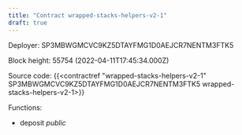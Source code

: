 ```yaml
---
title: "Contract wrapped-stacks-helpers-v2-1"
draft: true
---
```

Deployer: SP3MBWGMCVC9KZ5DTAYFMG1D0AEJCR7NENTM3FTK5


 



Block height: 55754 (2022-04-11T17:45:34.000Z)

Source code: {{<contractref "wrapped-stacks-helpers-v2-1" SP3MBWGMCVC9KZ5DTAYFMG1D0AEJCR7NENTM3FTK5 wrapped-stacks-helpers-v2-1>}}

Functions:

* deposit _public_
